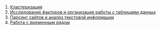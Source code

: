 1. [Кластеризация](https://github.com/kulikrch/Machine-Learning/tree/main/semestr2/IW1)
2. [Исследование факторов и организация работы с таблицами данных](https://github.com/kulikrch/Machine-Learning/tree/main/semestr2/IW2)
3. [Парсинг сайтов и анализ текстовой информации](https://github.com/kulikrch/Machine-Learning/tree/main/semestr2/IW3)  
4. [Работа с временным рядом](https://github.com/kulikrch/Machine-Learning/tree/main/semestr2/IW4)
